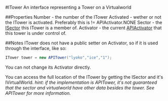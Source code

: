 #ITower
An interface representing a Tower on a Virtualworld

##Properties
Number - the number of the ITower
Activated - wether or not the ITower is activated. Preferably this is != APIActivator.NONE
Sector - the [ISector](./ISector.md) this ITower is a member of.
Activator - the current [APIActivator](../../VirtualStructures/APIActivator.md) that this tower is under control of.

##Notes
ITower does not have a public setter on Activator, so if it is used through the interface,
like so:
```Java
ITower tower = new APITower("lyoko","ice","1");
```
You can not change its Activator directly.

You can access the full location of the ITower by getting the ISector and it's IVirtualWorld.
*hint: if the implementation is APITower, it's not guaranteed that the sector and virtualworld have other data besides the tower.
See APITower for more information.*
